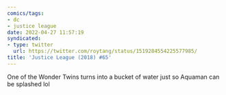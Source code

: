 ```yaml
---
comics/tags: 
- dc
- justice league
date: 2022-04-27 11:57:19
syndicated:
- type: twitter
  url: https://twitter.com/roytang/status/1519284554225577985/
title: 'Justice League (2018) #65'
---
```


One of the Wonder Twins turns into a bucket of water just so Aquaman can be splashed lol